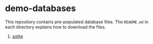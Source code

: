# demo-databases

This repository contains pre-populated database files.
The `README.md` in each directory explains how to download the files.

1. [sqlite]

[sqlite]: sqlite

